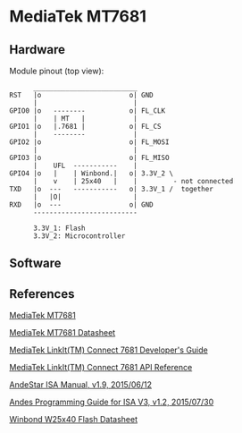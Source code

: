 MediaTek MT7681
===============

## Hardware
Module pinout (top view):
```
      __________________________
RST   |o                      o| GND
      |                        |
GPIO0 |o   --------           o| FL_CLK
      |    | MT   |            |
GPIO1 |o   |.7681 |           o| FL_CS
      |    --------            |
GPIO2 |o                      o| FL_MOSI
      |                        |
GPIO3 |o                      o| FL_MISO
      |    UFL  -----------    |
GPIO4 |o   |    | Winbond.|   o| 3.3V_2 \
      |    v    | 25x40   |    |         - not connected
TXD   |o  ---   -----------   o| 3.3V_1 /  together
      |   |O|                  |
RXD   |o  ---                 o| GND
      --------------------------

      3.3V_1: Flash
      3.3V_2: Microcontroller
```

## Software

## References
[MediaTek MT7681](http://labs.mediatek.com/site/global/developer_tools/mediatek_7681/whatis_7681/index.gsp)

[MediaTek MT7681 Datasheet](https://labs.mediatek.com/fileMedia/download/1231ba72-bdb8-4b7c-bd3c-e9990d4fe1e1)

[MediaTek LinkIt(TM) Connect 7681 Developer's Guide](http://labs.mediatek.com/fileMedia/download/60b77480-f08e-46de-b4ab-513916dcff75)

[MediaTek LinkIt(TM) Connect 7681 API Reference](http://labs.mediatek.com/fileMedia/download/5a44333c-f56a-47e6-ad03-9acfa33c9561)

[AndeStar ISA Manual, v1.9, 2015/06/12](http://www.andestech.com/en/products/documentation.htm)

[Andes Programming Guide for ISA V3, v1.2, 2015/07/30](http://www.andestech.com/en/products/documentation.htm)

[Winbond W25x40 Flash Datasheet](http://pdf1.alldatasheet.com/datasheet-pdf/view/197512/WINBOND/W25X40.html)
